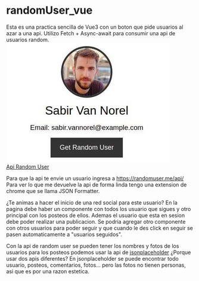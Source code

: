 # randomUser_vue
Esta es una practica sencilla de Vue3 con un boton que pide usuarios al azar a una api.
Utilizo Fetch + Async-await para consumir una api de usuarios random.
<br>
<img src="./randomUser.jpg">
<br>
<a href="https://randomuser.me/">Api Random User</a>

Para que la api te envie un usuario ingresa a https://randomuser.me/api/
Para ver lo que me devuelve la api de forma linda tengo una extension de chrome que se llama JSON Formatter.

¿Te animas a hacer el inicio de una red social para este usuario?
En la pagina debe haber un componente con todos los usuario que sigues 
y otro principal con los posteos de ellos. Ademas el usuario que esta en sesion debe poder realizar una publicacion.
Se podria agregar otro componente con otros usuarios para poder seguir 
y que cuando le des click en seguir se pasen automaticamente a "usuarios seguidos".

Con la api de random user se pueden tener los nombres y fotos de los usuarios
para los posteos podemos usar la api de <a href="https://jsonplaceholder.typicode.com/">jsonplaceholder</a>
¿Porque usar dos apis diferentes? 
En jsonplaceholder se puede encontrar todo usuario, posteos, comentarios, fotos...
pero las fotos no tienen personas, asi que es por una razon estetica.


